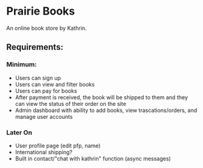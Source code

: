 # Prairie Books

An online book store by Kathrin.

## Requirements:

### Minimum:
- Users can sign up
- Users can view and filter books
- Users can pay for books
- After payment is received, the book will be shipped to them and they can view the status of their order on the site
- Admin dashboard with ability to add books, view trascations/orders, and manage user accounts

### Later On
- User profile page (edit pfp, name)
- International shipping?
- Built in contact/"chat with kathrin" function (async messages)
